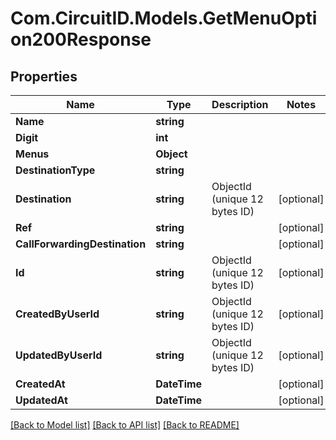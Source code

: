 
# Com.CircuitID.Models.GetMenuOption200Response

## Properties

Name | Type | Description | Notes
------------ | ------------- | ------------- | -------------
**Name** | **string** |  | 
**Digit** | **int** |  | 
**Menus** | **Object** |  | 
**DestinationType** | **string** |  | 
**Destination** | **string** | ObjectId (unique 12 bytes ID) | [optional] 
**Ref** | **string** |  | [optional] 
**CallForwardingDestination** | **string** |  | [optional] 
**Id** | **string** | ObjectId (unique 12 bytes ID) | [optional] 
**CreatedByUserId** | **string** | ObjectId (unique 12 bytes ID) | [optional] 
**UpdatedByUserId** | **string** | ObjectId (unique 12 bytes ID) | [optional] 
**CreatedAt** | **DateTime** |  | [optional] 
**UpdatedAt** | **DateTime** |  | [optional] 

[[Back to Model list]](../README.md#documentation-for-models)
[[Back to API list]](../README.md#documentation-for-api-endpoints)
[[Back to README]](../README.md)

